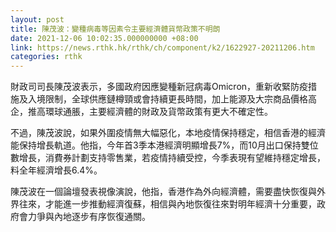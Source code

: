 ```yaml
---
layout: post
title: 陳茂波：變種病毒等因素令主要經濟體貨幣政策不明朗
date: 2021-12-06 10:02:35.000000000 +08:00
link: https://news.rthk.hk/rthk/ch/component/k2/1622927-20211206.htm
categories: rthk
---
```


財政司司長陳茂波表示，多國政府因應變種新冠病毒Omicron，重新收緊防疫措施及入境限制，全球供應鏈樽頸或會持續更長時間，加上能源及大宗商品價格高企，推高環球通脹，主要經濟體的財政及貨幣政策有更大不確定性。

不過，陳茂波說，如果外圍疫情無大幅惡化，本地疫情保持穩定，相信香港的經濟能保持增長軌道。他指，今年首3季本港經濟明顯增長7%，而10月出口保持雙位數增長，消費券計劃支持零售業，若疫情持續受控，今季表現有望維持穩定增長，料全年經濟增長6.4%。

陳茂波在一個論壇發表視像演說，他指，香港作為外向經濟體，需要盡快恢復與外界往來，才能進一步推動經濟復蘇，相信與內地恢復往來對明年經濟十分重要，政府會力爭與內地逐步有序恢復通關。
